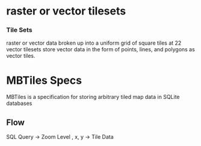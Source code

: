 
# raster or vector tilesets
### Tile Sets
raster or vector data broken up into a uniform grid of square tiles at 22
vector tilesets store vector data in the form of points, lines, and polygons as vector tiles.

# MBTiles Specs
MBTiles is a specification for storing arbitrary tiled map data in SQLite databases


## Flow
SQL Query -> Zoom Level , x, y
          -> Tile Data
